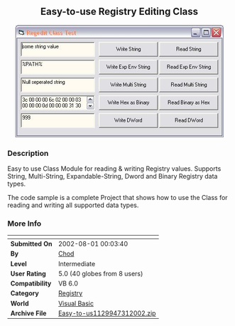 ﻿<div align="center">

## Easy\-to\-use Registry Editing Class

<img src="PIC20027311924317745.JPG">
</div>

### Description

Easy to use Class Module for reading & writing Registry values. Supports String, Multi-String, Expandable-String, Dword and Binary Registry data types.

The code sample is a complete Project that shows how to use the Class for reading and writing all supported data types.
 
### More Info
 


<span>             |<span>
---                |---
**Submitted On**   |2002-08-01 00:03:40
**By**             |[Chod](https://github.com/Planet-Source-Code/PSCIndex/blob/master/ByAuthor/chod.md)
**Level**          |Intermediate
**User Rating**    |5.0 (40 globes from 8 users)
**Compatibility**  |VB 6\.0
**Category**       |[Registry](https://github.com/Planet-Source-Code/PSCIndex/blob/master/ByCategory/registry__1-36.md)
**World**          |[Visual Basic](https://github.com/Planet-Source-Code/PSCIndex/blob/master/ByWorld/visual-basic.md)
**Archive File**   |[Easy\-to\-us1129947312002\.zip](https://github.com/Planet-Source-Code/chod-easy-to-use-registry-editing-class__1-37463/archive/master.zip)








